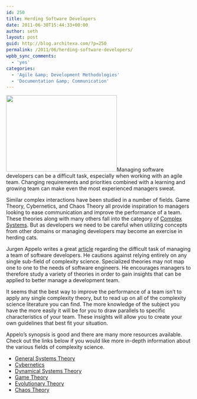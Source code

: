 ```yaml
---
id: 250
title: Herding Software Developers
date: 2011-06-30T15:44:33+00:00
author: seth
layout: post
guid: http://blog.architexa.com/?p=250
permalink: /2011/06/herding-software-developers/
wpbb_sync_comments:
  - 'yes'
categories:
  - 'Agile &amp; Development Methodologies'
  - 'Documentation &amp; Communication'
---
```

<!--S-ButtonZ 1.1.5 Start-->

<div style="float: left; width: 42px; padding-right: 10px; margin: 0 -52px 0 0; position: relative; left: -62px; top: 8px">
</div>

<!--S-ButtonZ 1.1.5 End-->

[<img class="alignright size-medium wp-image-251" title="cat-computer" src="/assets/uploads/2011/05/cat-computer-300x207.jpg" alt="" width="300" height="207" srcset="/assets/uploads/2011/05/cat-computer-300x207.jpg 300w, /assets/uploads/2011/05/cat-computer.jpg 485w" sizes="(max-width: 300px) 100vw, 300px" />](/assets/uploads/2011/05/cat-computer.jpg)Managing software developers can be a difficult task, especially when working with an agile team. Changing requirements and priorities combined with a learning and growing team can make even the most experienced managers sweat.

Similar complex interactions have been studied in a number of fields. Game Theory, Cybernetics, and Chaos Theory all provide inspiration to managers looking to ease communication and improve the performance of a team. These theories along with many others fall into the category of [Complex Systems](http://en.wikipedia.org/wiki/Complex_systems). But as developers we need to be careful when utilizing concepts from other domains or managing developers may become an exercise in herding cats.
  
<!--more-->

Jurgen Appelo writes a great [article](http://www.methodsandtools.com/archive/archive.php?id=119) regarding the difficult task of managing a team of software developers. He cautions against relying entirely on any single sub-field of complexity science. Specialized theories may not map one to one to the needs of software engineers. He encourages managers to therefore study a variety of theories in order to gain insights that can be applied to better manage a development team.

It seems that the best way to improve the performance of a team isn&#8217;t to apply any single complexity theory, but to read up on all of the complexity science literature you can find. The more knowledge of the subject you have the more easily it will be for you to draw parallels to specific characteristics of your team. These insights will allow you to create your own guidelines that best fit your situation.

Appelo&#8217;s synopsis is good and there are many more resources available. Check out the links below if you would like more in-depth information about the various fields of complexity science.

  * [General Systems Theory](http://statpac.org/walonick/systems-theory.htm)
  * [Cybernetics](http://www.pangaro.com/published/cyber-macmillan.html)
  * [Dynamical Systems Theory](http://www.sportsci.org/jour/03/psg.htm)
  * [Game Theory](http://levine.sscnet.ucla.edu/general/whatis.htm)
  * [Evolutionary Theory](http://cogweb.ucla.edu/ep/Evolution.html)
  * [Chaos Theory](http://www.imho.com/grae/chaos/chaos.html)

<div style="clear:both;">
  &nbsp;
</div>